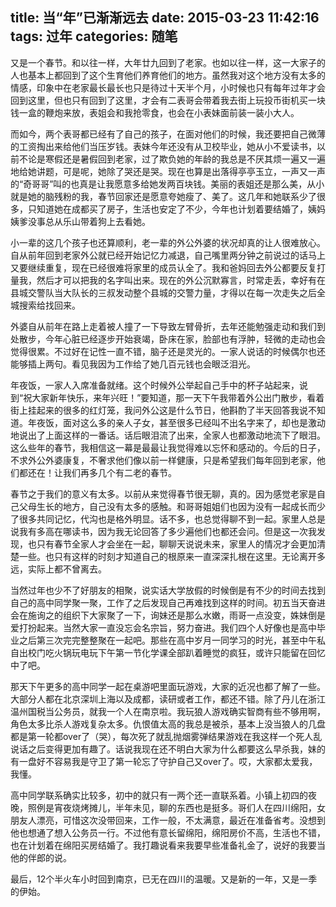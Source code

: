 title: 当“年”已渐渐远去
date: 2015-03-23 11:42:16
tags: 过年
categories: 随笔
---
又是一个春节。和以往一样，大年廿九回到了老家。也如以往一样，这一大家子的人也基本上都回到了这个生育他们养育他们的地方。虽然我对这个地方没有太多的情感，印象中在老家最长最长也只是待过十天半个月，小时候也只有每年过年才会回到这里，但也只有回到了这里，才会有二表哥会带着我去街上玩投币街机买一块钱一盒的鞭炮来放，表姐会和我抢零食，也会在小表妹面前装一装小大人。

而如今，两个表哥都已经有了自己的孩子，在面对他们的时候，我还要把自己微薄的工资掏出来给他们当压岁钱。表妹今年还没有从卫校毕业，她从小不爱读书，以前不论是寒假还是暑假回到老家，过了欺负她的年龄的我总是不厌其烦一遍又一遍地给她讲题，可是呢，她除了哭还是哭。现在也算是出落得亭亭玉立，一声又一声的“奇哥哥”叫的也真是让我愿意多给她发两百块钱。美丽的表姐还是那么美，从小就是她的脑残粉的我，春节回家还是愿意夸她瘦了、美了。这几年和她联系少了很多，只知道她在成都买了房子，生活也安定了不少，今年也计划着要结婚了，姨妈姨爹没事总从乐山带着狗上去看她。

小一辈的这几个孩子也还算顺利，老一辈的外公外婆的状况却真的让人很难放心。自从前年回到老家外公就已经开始记忆力减退，自己嘴里两分钟之前说过的话马上又要继续重复，现在已经很难将家里的成员认全了。我和爸妈回去外公都要反复打量我，然后才可以把我的名字叫出来。现在的外公沉默寡言，时常走丢，幸好有在县城交警队当大队长的三叔发动整个县城的交警力量，才得以在每一次走失之后全城搜索给找回来。<!-- more -->

外婆自从前年在路上走着被人撞了一下导致左臂骨折，去年还能勉强走动和我们到处散步，今年心脏已经逐步开始衰竭，卧床在家，脸部也有浮肿，轻微的走动也会觉得很累。不过好在记性一直不错，脑子还是灵光的。一家人说话的时候偶尔也还能够插上两句。看见我因为工作给了她几百元钱也会眼泛泪光。

年夜饭，一家人入席准备就绪。这个时候外公举起自己手中的杯子站起来，说到“祝大家新年快乐，来年兴旺！”要知道，那一天下午我带着外公出门散步，看着街上挂起来的很多的红灯笼，我问外公这是什么节日，他斟酌了半天回答我说不知道。年夜饭，面对这么多的亲人子女，甚至很多已经叫不出名字来了，却也是激动地说出了上面这样的一番话。话后眼泪流了出来，全家人也都激动地流下了眼泪。这么些年的春节，我相信这一幕是最最让我觉得难以忘怀和感动的。今后的日子，不求外公外婆康复，不奢求他们像以前一样健康，只是希望我们每年回到老家，他们都还在！让我们再多几个有二老的春节。

春节之于我们的意义有太多。以前从来觉得春节很无聊，真的。因为感觉老家是自己父母生长的地方，自己没有太多的感触。和哥哥姐姐们也因为没有一起成长而少了很多共同记忆，代沟也是格外明显。话不多，也总觉得聊不到一起。家里人总是说我有多高在哪读书，因为我无论回答了多少遍他们也都还会问。但是这一次我发现，也只有春节全家人才会坐在一起，聊聊天说说未来，家里人的情况才会更加清楚一些。也只有这样的时刻才知道自己的根原来一直深深扎根在这里。无论离开多远，实际上都不曾离去。

当然过年也少不了好朋友的相聚，说实话大学放假的时候倒是有不少的时间去找到自己的高中同学聚一聚，工作了之后发现自己再难找到这样的时间。初五当天奋进会在施询之的组织下大家聚了一下，询妹还是那么水嫩，雨哥一点没变，姝妹倒是爱打扮起来。当然大家一直没忘会名宗旨，努力奋进。我们四个人好像也是高中毕业之后第三次完完整整聚在一起吧。那些在高中岁月一同学习的时光，甚至中午私自出校门吃火锅玩电玩下午第一节化学课全部趴着睡觉的疯狂，或许只能留在回忆中了吧。

那天下午更多的高中同学一起在桌游吧里面玩游戏，大家的近况也都了解了一些。大部分人都在北京深圳上海以及成都，读研或者工作，都还不错。除了丹儿在浙江温州国税当公务员，就我一个人在南京啦。我玩狼人游戏确实智商有些不够用啊，角色太多比杀人游戏复杂太多。仇恨值太高的我总是被杀，基本上没当狼人的几盘都是第一轮都over了（哭），每次死了就乱抛烟雾弹结果游戏在我这样一个死人乱说话之后变得更加有趣了。话说我现在还不明白大家为什么都要这么早杀我，妹的有一盘好不容易我是守卫了第一轮忘了守护自己又over了。哎，大家都太爱我，我懂。

高中同学联系确实比较多，初中的就只有一两个还一直联系着。小镇上初四的夜晚，照例是宵夜烧烤摊儿，半年未见，聊的东西也是挺多。哥们人在四川绵阳，女朋友人漂亮，可惜这次没带回来，工作一般，不太满意，最近在准备省考。没想到他也想通了想入公务员一行。不过他有意长留绵阳，绵阳房价不高，生活也不错，也在计划着在绵阳买房结婚了。我打趣说看来我要早些准备礼金了，说好的我要当他的伴郎的说。

最后，12个半火车小时回到南京，已无在四川的温暖。又是新的一年，又是一季的伊始。

